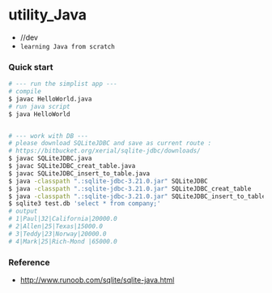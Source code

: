 # utility_Java
- //dev 
- `learning Java from scratch`


### Quick start

```bash
# --- run the simplist app --- 
# compile 
$ javac HelloWorld.java
# run java script 
$ java HelloWorld


# --- work with DB ---
# please download SQLiteJDBC and save as current route :
# https://bitbucket.org/xerial/sqlite-jdbc/downloads/ 
$ javac SQLiteJDBC.java
$ javac SQLiteJDBC_creat_table.java
$ javac SQLiteJDBC_insert_to_table.java
$ java -classpath ".:sqlite-jdbc-3.21.0.jar" SQLiteJDBC
$ java -classpath ".:sqlite-jdbc-3.21.0.jar" SQLiteJDBC_creat_table
$ java -classpath ".:sqlite-jdbc-3.21.0.jar" SQLiteJDBC_insert_to_table
$ sqlite3 test.db 'select * from company;'
# output 
# 1|Paul|32|California|20000.0
# 2|Allen|25|Texas|15000.0
# 3|Teddy|23|Norway|20000.0
# 4|Mark|25|Rich-Mond |65000.0

```


### Reference 

- http://www.runoob.com/sqlite/sqlite-java.html



